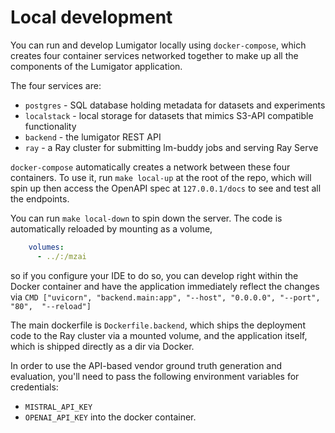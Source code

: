 # Local development

You can run and develop Lumigator locally using `docker-compose`, which creates four container services networked together to make up all the components of the Lumigator application.

The four services are:

 - `postgres` - SQL database holding metadata for datasets and experiments
 - `localstack` - local storage for datasets that mimics S3-API compatible functionality
 - `backend` - the lumigator REST API
 - `ray` - a Ray cluster for submitting lm-buddy jobs and serving Ray Serve

`docker-compose` automatically creates a network between these four containers. To use it, run `make local-up` at
the root of the repo, which will spin up then access the OpenAPI spec at `127.0.0.1/docs` to see and test all the endpoints.

You can run `make local-down` to spin down the server. The code is automatically reloaded by mounting as a volume,

```yaml
    volumes:
      - ../:/mzai
```

so if you configure your IDE to do so,
you can develop right within the Docker container and have the application immediately reflect the changes via
`CMD ["uvicorn", "backend.main:app", "--host", "0.0.0.0", "--port", "80",  "--reload"]`

The main dockerfile is `Dockerfile.backend`, which ships the deployment code to the Ray cluster via a mounted volume, and the application itself,
which is shipped directly as a dir via Docker.

In order to use the API-based vendor ground truth generation and evaluation, you'll need to pass the following environment variables for credentials:
+ `MISTRAL_API_KEY`
+ `OPENAI_API_KEY`
into the docker container.
